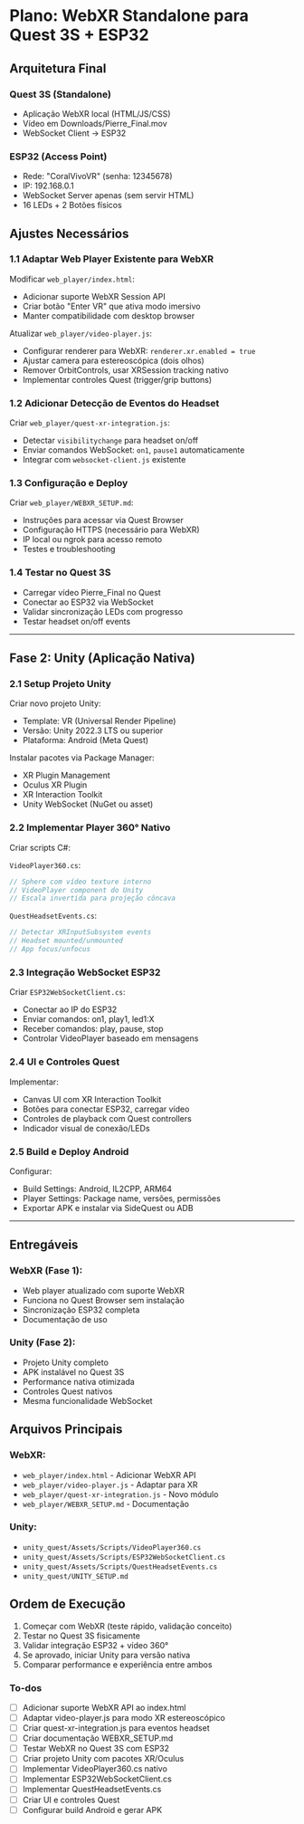 <!-- fccdca7b-09ce-44b3-ab4b-6b0e5ef3f6c3 bcf589f9-5959-463d-856e-c57463ffc198 -->
# Plano: WebXR Standalone para Quest 3S + ESP32

## Arquitetura Final

### Quest 3S (Standalone)

- Aplicação WebXR local (HTML/JS/CSS)
- Vídeo em Downloads/Pierre_Final.mov
- WebSocket Client → ESP32

### ESP32 (Access Point)

- Rede: "CoralVivoVR" (senha: 12345678)
- IP: 192.168.0.1
- WebSocket Server apenas (sem servir HTML)
- 16 LEDs + 2 Botões físicos

## Ajustes Necessários

### 1.1 Adaptar Web Player Existente para WebXR

Modificar `web_player/index.html`:

- Adicionar suporte WebXR Session API
- Criar botão "Enter VR" que ativa modo imersivo
- Manter compatibilidade com desktop browser

Atualizar `web_player/video-player.js`:

- Configurar renderer para WebXR: `renderer.xr.enabled = true`
- Ajustar camera para estereoscópica (dois olhos)
- Remover OrbitControls, usar XRSession tracking nativo
- Implementar controles Quest (trigger/grip buttons)

### 1.2 Adicionar Detecção de Eventos do Headset

Criar `web_player/quest-xr-integration.js`:

- Detectar `visibilitychange` para headset on/off
- Enviar comandos WebSocket: `on1`, `pause1` automaticamente
- Integrar com `websocket-client.js` existente

### 1.3 Configuração e Deploy

Criar `web_player/WEBXR_SETUP.md`:

- Instruções para acessar via Quest Browser
- Configuração HTTPS (necessário para WebXR)
- IP local ou ngrok para acesso remoto
- Testes e troubleshooting

### 1.4 Testar no Quest 3S

- Carregar vídeo Pierre_Final no Quest
- Conectar ao ESP32 via WebSocket
- Validar sincronização LEDs com progresso
- Testar headset on/off events

---

## Fase 2: Unity (Aplicação Nativa)

### 2.1 Setup Projeto Unity

Criar novo projeto Unity:

- Template: VR (Universal Render Pipeline)
- Versão: Unity 2022.3 LTS ou superior
- Plataforma: Android (Meta Quest)

Instalar pacotes via Package Manager:

- XR Plugin Management
- Oculus XR Plugin
- XR Interaction Toolkit
- Unity WebSocket (NuGet ou asset)

### 2.2 Implementar Player 360° Nativo

Criar scripts C#:

`VideoPlayer360.cs`:

```csharp
// Sphere com vídeo texture interno
// VideoPlayer component do Unity
// Escala invertida para projeção côncava
```

`QuestHeadsetEvents.cs`:

```csharp
// Detectar XRInputSubsystem events
// Headset mounted/unmounted
// App focus/unfocus
```

### 2.3 Integração WebSocket ESP32

Criar `ESP32WebSocketClient.cs`:

- Conectar ao IP do ESP32
- Enviar comandos: on1, play1, led1:X
- Receber comandos: play, pause, stop
- Controlar VideoPlayer baseado em mensagens

### 2.4 UI e Controles Quest

Implementar:

- Canvas UI com XR Interaction Toolkit
- Botões para conectar ESP32, carregar vídeo
- Controles de playback com Quest controllers
- Indicador visual de conexão/LEDs

### 2.5 Build e Deploy Android

Configurar:

- Build Settings: Android, IL2CPP, ARM64
- Player Settings: Package name, versões, permissões
- Exportar APK e instalar via SideQuest ou ADB

---

## Entregáveis

### WebXR (Fase 1):

- Web player atualizado com suporte WebXR
- Funciona no Quest Browser sem instalação
- Sincronização ESP32 completa
- Documentação de uso

### Unity (Fase 2):

- Projeto Unity completo
- APK instalável no Quest 3S
- Performance nativa otimizada
- Controles Quest nativos
- Mesma funcionalidade WebSocket

## Arquivos Principais

### WebXR:

- `web_player/index.html` - Adicionar WebXR API
- `web_player/video-player.js` - Adaptar para XR
- `web_player/quest-xr-integration.js` - Novo módulo
- `web_player/WEBXR_SETUP.md` - Documentação

### Unity:

- `unity_quest/Assets/Scripts/VideoPlayer360.cs`
- `unity_quest/Assets/Scripts/ESP32WebSocketClient.cs`
- `unity_quest/Assets/Scripts/QuestHeadsetEvents.cs`
- `unity_quest/UNITY_SETUP.md`

## Ordem de Execução

1. Começar com WebXR (teste rápido, validação conceito)
2. Testar no Quest 3S fisicamente
3. Validar integração ESP32 + vídeo 360°
4. Se aprovado, iniciar Unity para versão nativa
5. Comparar performance e experiência entre ambos

### To-dos

- [ ] Adicionar suporte WebXR API ao index.html
- [ ] Adaptar video-player.js para modo XR estereoscópico
- [ ] Criar quest-xr-integration.js para eventos headset
- [ ] Criar documentação WEBXR_SETUP.md
- [ ] Testar WebXR no Quest 3S com ESP32
- [ ] Criar projeto Unity com pacotes XR/Oculus
- [ ] Implementar VideoPlayer360.cs nativo
- [ ] Implementar ESP32WebSocketClient.cs
- [ ] Implementar QuestHeadsetEvents.cs
- [ ] Criar UI e controles Quest
- [ ] Configurar build Android e gerar APK